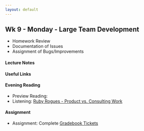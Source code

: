 ```yaml
---
layout: default
---
```


## Wk 9 - Monday - Large Team Development

* Homework Review
* Documentation of Issues
* Assignment of Bugs/Improvements

#### Lecture Notes

#### Useful Links

#### Evening Reading

* Preview Reading:
* Listening: [Ruby Rogues - Product vs. Consulting Work](https://devchat.tv/ruby-rogues/121-rr-consulting-vs-product-work-with-adam-keys)

#### Assignment

* Assignment: Complete [Gradebook Tickets](https://github.com/tiyd-rails-2016-01/gradebook_tickets)
